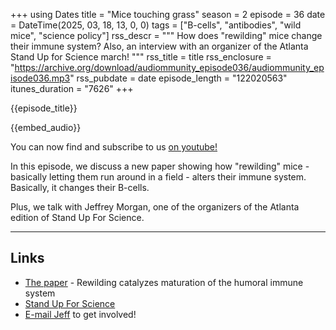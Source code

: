 +++
using Dates
title = "Mice touching grass"
season = 2
episode = 36
date = DateTime(2025, 03, 18, 13, 0, 0)
tags = ["B-cells", "antibodies", "wild mice", "science policy"]
rss_descr = """
How does "rewilding" mice change their immune system? Also, an interview with an organizer of the Atlanta Stand Up for Science march!
"""
rss_title = title
rss_enclosure = "https://archive.org/download/audiommunity_episode036/audiommunity_episode036.mp3"
rss_pubdate = date
episode_length = "122020563"
itunes_duration = "7626"
+++

{{episode_title}}

{{embed_audio}}

You can now find and subscribe to us [on youtube!](https://youtube.com/@audiommunity)

In this episode, we discuss a new paper showing how "rewilding" mice -
basically letting them run around in a field -
alters their immune system.
Basically, it changes their B-cells.

Plus, we talk with Jeffrey Morgan,
one of the organizers of the Atlanta edition
of Stand Up For Science.

---

## Links

- [The paper](https://doi.org/10.1126/sciadv.ads2364) - Rewilding catalyzes maturation of the humoral immune system
- [Stand Up For Science](https://standupforscience2025.org)
- [E-mail Jeff](mailto:standupforsciencegeogia@gmail.com) to get involved!

